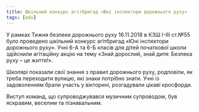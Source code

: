 ```yaml
---
title: Шкільний конкурс агітбригад «Юні інспектори дорожнього руху»
tags: [edu]
---
```


У рамках Тижня безпеки дорожнього руху 16.11.2018 в КЗШ І-ІІІ ст.№55 було проведено шкільний конкурс агітбригад «Юні інспектори дорожнього руху». Учні 6-А та 6-Б класів для дітей початкової школи здійснили агітаційну акцію на тему «Знай дорослий, знай дитя: Безпека руху – це життя!».

Школярі показали свої знання з правил дорожнього руху, родповіли, як треба переходити вулицю, які знаки потрібно знати. Учні із задоволенням брали участь у вікторині, розгадували цікаві кросфорди.

Виступ команд, що супроводжувався музичним супроводом, був яскравим, веселим та пізнавальним.

<slideshow id="news-2018-11-16"></slideshow>
